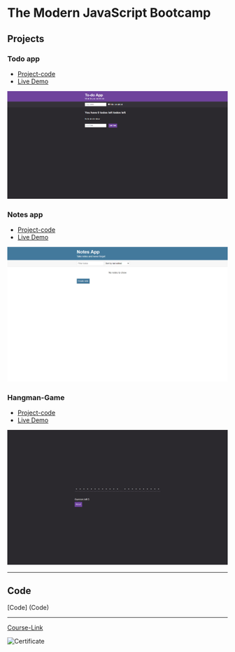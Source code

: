 # The Modern JavaScript Bootcamp

## Projects

### Todo app

- [Project-code](./Projects/Todo-app)
- [Live Demo](https://todo5-app.netlify.app)
<div align="left">
    <img src="./app-screens/to-do-app.png">
</div>

### Notes app

- [Project-code](./Projects/Notes-app)
- [Live Demo](https://notes5-app.netlify.app/)
<div align="left">
    <img src="./app-screens/notes-app.png">
</div>

### Hangman-Game

- [Project-code](./Projects/Hangman-Game)
- [Live Demo](https://hang5-man.netlify.app)
<div align="left">
    <img src="./app-screens/hangman-game.png">
</div>

---

## Code

[Code] (Code)

---

[Course-Link](https://www.udemy.com/course/modern-javascript/)<br>

![Certificate](https://udemy-certificate.s3.amazonaws.com/image/UC-f75232d1-b68e-4537-8f57-239c8c9bf8f3.jpg?v=1658142462000)
